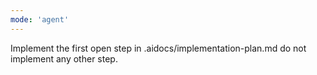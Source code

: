 ```yaml
---
mode: 'agent'
---
```

Implement the first open step in .aidocs/implementation-plan.md do not implement any other step.
